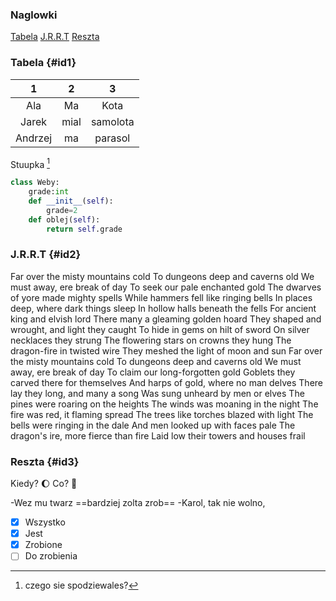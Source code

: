 ### Naglowki

[Tabela](#id1)
[J.R.R.T](#id2)
[Reszta](#id3)

### Tabela {#id1}

| 1 | 2 | 3 |
| :---: | :---: | :---: |
| Ala | Ma | Kota |
| Jarek | mial | samolota |
| Andrzej | ma | parasol |

Stuupka [^1]

```python
class Weby:
    grade:int
    def __init__(self):
        grade=2
    def oblej(self):
        return self.grade
```

### J.R.R.T {#id2}
Far over the misty mountains cold
To dungeons deep and caverns old
We must away, ere break of day
To seek our pale enchanted gold
The dwarves of yore made mighty spells
While hammers fell like ringing bells
In places deep, where dark things sleep
In hollow halls beneath the fells
For ancient king and elvish lord
There many a gleaming golden hoard
They shaped and wrought, and light they caught
To hide in gems on hilt of sword
On silver necklaces they strung
The flowering stars on crowns they hung
The dragon-fire in twisted wire
They meshed the light of moon and sun
Far over the misty mountains cold
To dungeons deep and caverns old
We must away, ere break of day
To claim our long-forgotten gold
Goblets they carved there for themselves
And harps of gold, where no man delves
There lay they long, and many a song
Was sung unheard by men or elves
The pines were roaring on the heights
The winds was moaning in the night
The fire was red, it flaming spread
The trees like torches blazed with light
The bells were ringing in the dale
And men looked up with faces pale
The dragon's ire, more fierce than fire
Laid low their towers and houses frail

### Reszta {#id3}

Kiedy? :moon: Co? :beer:

-Wez mu twarz ==bardziej zolta zrob==
-Karol, tak nie wolno,

- [x] Wszystko
- [x] Jest
- [x] Zrobione
- [ ] Do zrobienia

[^1]: czego sie spodziewales?